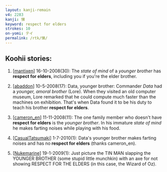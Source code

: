 ```yaml
---
layout: kanji-remain
v4: 2283
kanji: 悌
keyword: respect for elders
strokes: 10
on-yomi: テイ
permalink: /rtk/悌/
---
```


## Koohii stories: 

1) [<a href="http://kanji.koohii.com/profile/mantixen">mantixen</a>] 16-10-2008(30): The <em>state of mind</em> of a <em>younger brother</em> has<strong> respect for elders</strong>, including you if you&#039;re the elder brother.

2) [<a href="http://kanji.koohii.com/profile/abaddon">abaddon</a>] 10-5-2008(17): Data, younger brother: Commander <em>Data</em> had a <em>younger, amoral brother</em> (Lore). When they visited an old computer museum, Lore remarked that he could compute much faster than the machines on exhibition. That&#039;s when Data found it to be his duty to teach his brother <strong>respect for elders</strong>.

3) [<a href="http://kanji.koohii.com/profile/cameron_en">cameron_en</a>] 11-11-2008(11): The one family member who doesn&#039;t have<strong> respect for elders</strong> is the <em>younger brother</em>. In his immature <em>state of mind</em> he makes farting noises while playing with his food.

4) [<a href="http://kanji.koohii.com/profile/CasualTatsumaki">CasualTatsumaki</a>] 1-7-2010(1): Data&#039;s younger brother makes farting noises and has no<strong> respect for elders</strong> (thanks cameron_en).

5) [<a href="http://kanji.koohii.com/profile/Nukemarine">Nukemarine</a>] 19-1-2009(1): Just picture the TIN MAN slapping the YOUNGER BROTHER (some stupid little munchkin) with an axe for not showing RESPECT FOR THE ELDERS (in this case, the Wizard of Oz).

